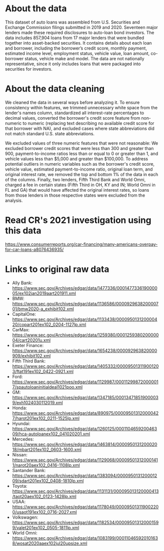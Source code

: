 # About the data

This dataset of auto loans was assembled from U.S. Securities and Exchange Commission filings submitted in 2019 and 2020. Seventeen major lenders made these required disclosures to auto-loan bond investors. The data includes 857,904 loans from 17 major lenders that were bundled together into asset-backed securities. It contains details about each loan and borrower, including the borrower’s credit score, monthly payment, estimated income level, employment status, vehicle value, loan amount, co-borrower status, vehicle make and model. The data are not nationally representative, since it only includes loans that were packaged into securities for investors.

# About the data cleaning

We cleaned the data in several ways before analyzing it. To ensure consistency within features, we trimmed unnecessary white space from the lender's names column, standardized all interest-rate percentages to decimal values, converted the borrower's credit score feature from non-numeric to numeric (replacing text describing no available credit score for that borrower with NA), and excluded cases where state abbreviations did not match standard U.S. state abbreviations. 

We excluded values of three numeric features that were not reasonable: We excluded borrower credit scores that were less than 300 and greater than 900, payment-to-income ratios less than or equal to 0 or greater than 1, and vehicle values less than $5,000 and greater than $100,000. To address potential outliers in numeric variables such as the borrower's credit score, vehicle value, estimated payment-to-income ratio, original loan term, and original interest rate, we removed the top and bottom 1% of the data in each of the columns. Finally, two lenders, Fifth Third Bank and World Omni, charged a fee in certain states (Fifth Third in OH, KY and IN; World Omni in FL and GA) that would have affected the original interest rates, so loans from those lenders in those respective states were excluded from the analysis.

# Read CR's 2021 investigation using this data
https://www.consumerreports.org/car-financing/many-americans-overpay-for-car-loans-a8076436935/

# Links to original raw data
* Ally Bank: https://www.sec.gov/Archives/edgar/data/1477336/000147733619000005/ex102jan2019aart201911.xml
* BMW: https://www.sec.gov/Archives/edgar/data/1136586/000092963820000701/bmw2020-a_exhibit102.xml
* CapitalOne: https://www.sec.gov/Archives/edgar/data/1133438/000095013120000420/copart201ex102_0204-1127lp.xml
* CarMax: https://www.sec.gov/Archives/edgar/data/1259380/000125938020000004/cart20201u.xml
* Exeter Finance: https://www.sec.gov/Archives/edgar/data/1654238/000092963820000909/exhibit102.xml
* Fifth Third Bank: https://www.sec.gov/Archives/edgar/data/1405332/000095013119001203/ftat191ex102_0422-0921.xml
* Ford: https://www.sec.gov/Archives/edgar/data/1129987/000112998720000017/spautoloaninitialdeal1021poo.xml
* GM: https://www.sec.gov/Archives/edgar/data/1347185/000134718519000039/exh1024030112019.xml 
* Honda: https://www.sec.gov/Archives/edgar/data/890975/000095013120000427/harot201ex102_0211-1525lp.xml
* Hyundai: https://www.sec.gov/Archives/edgar/data/1260125/000110465920046309/hca-autoloanex102_041020201.xml
* Mercedes: https://www.sec.gov/Archives/edgar/data/1463814/000095013120002018/mbart201ex102_0603-1600.xml
* Nissan: https://www.sec.gov/Archives/edgar/data/1129068/000095013120001411/narot20aex102_0416-1108lp.xml
* Santander Bank: https://www.sec.gov/Archives/edgar/data/1383094/000095013120001209/sdart201ex102_0408-1810lp.xml
* Toyota: https://www.sec.gov/Archives/edgar/data/1131131/000095013120000413/taot20aex102_0123-1428lp.xml
* USAA: https://www.sec.gov/Archives/edgar/data/1178049/000095013119002200/usaot191ex102_0716-2027.xml
* Volkswagen: https://www.sec.gov/Archives/edgar/data/1182534/000095013120001599/valet201ex102_0505-1811lp.xml
* World Omni: https://www.sec.gov/Archives/edgar/data/1083199/000110465920101638/wosat2020aaex102jul20upsize.xml
